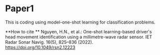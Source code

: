 # Paper1
This is coding using model-one-shot learning for classification problems.


**How to cite
**
Nguyen, H.N., et al.: One-shot learning-based driver's head movement identification using a millimetre-wave radar sensor. IET Radar Sonar Navig. 16(5), 825–836 (2022). 
https://doi.org/10.1049/rsn2.12223
